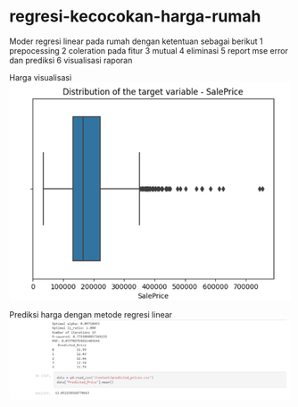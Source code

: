# regresi-kecocokan-harga-rumah

Moder regresi linear pada rumah dengan ketentuan sebagai berikut
1 prepocessing
2 coleration pada fitur 
3 mutual 
4 eliminasi
5 report mse error dan prediksi
6 visualisasi raporan

Harga visualisasi
![Alt Text](harga.png)

Prediksi harga dengan metode regresi linear
![Alt Text](laporan.png)
